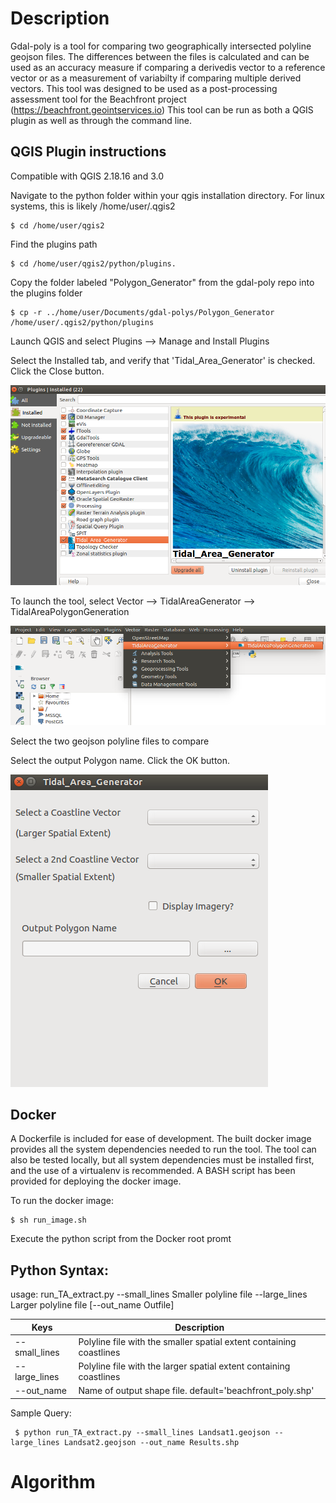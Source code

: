 # Description

Gdal-poly is a tool for comparing two geographically intersected polyline geojson files.  The differences between the files is calculated and can be used as an accuracy measure if comparing a derivedis  vector to a reference vector or as a measurement of variabilty if comparing multiple derived vectors. This tool was designed to be used as a post-processing assessment tool for the Beachfront project (https://beachfront.geointservices.io)  This tool can be run as both a QGIS plugin as well as through the command line.


## QGIS Plugin instructions
Compatible with QGIS 2.18.16 and 3.0

Navigate to the python folder within your qgis installation directory.  For linux systems, this is likely /home/user/.qgis2 

~~~
$ cd /home/user/qgis2
~~~

Find the plugins path 

~~~
$ cd /home/user/qgis2/python/plugins. 
~~~

Copy the folder labeled "Polygon_Generator" from the gdal-poly repo into the plugins folder

~~~
$ cp -r ../home/user/Documents/gdal-polys/Polygon_Generator /home/user/.qgis2/python/plugins
~~~

Launch QGIS and select Plugins --> Manage and Install Plugins

Select the Installed tab, and verify that 'Tidal_Area_Generator' is checked.  Click the Close button.

![Install Tool](Polygon_Generator/images/InstallTool.png)



To launch the tool, select Vector --> TidalAreaGenerator --> TidalAreaPolygonGeneration

![Select Tool](Polygon_Generator/images/SelectTool.png)



Select the two geojson polyline files to compare

Select the output Polygon name.  Click the OK button.

![Tool GUI](Polygon_Generator/images/ToolGui.png)



## Docker

A Dockerfile is included for ease of development. The built docker image provides all the system dependencies needed to run the tool. The tool can also be tested locally, but all system dependencies must be installed first, and the use of a virtualenv is recommended.  A BASH script has been provided for deploying the docker image.

To run the docker image:

~~~
$ sh run_image.sh
~~~

Execute the python script from the Docker root promt

## Python Syntax:

usage: run_TA_extract.py --small_lines Smaller polyline file --large_lines Larger polyline file
                    [--out_name Outfile]
					
| Keys | Description
------|-------------------
| --small_lines | Polyline file with the smaller spatial extent containing coastlines	
| --large_lines | Polyline file with the larger spatial extent containing coastlines
| --out_name | Name of output shape file.  default='beachfront_poly.shp'

Sample Query:
~~~
 $ python run_TA_extract.py --small_lines Landsat1.geojson --large_lines Landsat2.geojson --out_name Results.shp
~~~


# Algorithm


<Describe how the code works>

